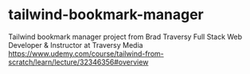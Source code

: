 # tailwind-bookmark-manager

Tailwind bookmark manager project from Brad Traversy Full Stack Web Developer & Instructor at Traversy Media https://www.udemy.com/course/tailwind-from-scratch/learn/lecture/32346356#overview
